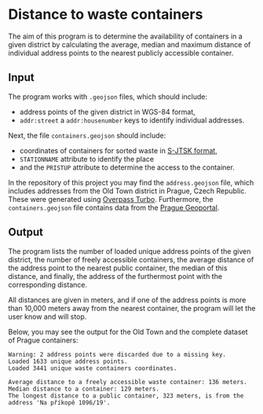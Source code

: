 # Distance to waste containers

The aim of this program is to determine the availability of containers in a given district by calculating the average, median and maximum distance of individual address points to the nearest publicly accessible container. 



## Input

The program works with `.geojson` files, which should include:

- address points of the given district in WGS-84 format, 
- `addr:street` a `addr:housenumber` keys to identify individual addresses.

Next, the file `containers.geojson` should include: 

- coordinates of containers for sorted waste in [S-JTSK format](https://epsg.io/5514),
- `STATIONNAME` attribute to identify the place 
- and the `PRISTUP` attribute to determine the access to the container.

In the repository of this project you may find the `address.geojson` file, which includes addresses from the Old Town district in Prague, Czech Republic. These were generated using [Overpass Turbo](http://overpass-turbo.eu/s/119J). Furthermore, the `containers.geojson` file contains data from the [Prague Geoportal](https://www.geoportalpraha.cz/cs/data/otevrena-data/8726EF0E-0834-463B-9E5F-FE09E62D73FB).


## Output

The program lists the number of loaded unique address points of the given district, the number of freely accessible containers, the average distance of the address point to the nearest public container, the median of this distance, and finally, the address of the furthermost point with the corresponding distance.

All distances are given in meters, and if one of the address points is more than 10,000 meters away from the nearest container, the program will let the user know and will stop. 

Below, you may see the output for the Old Town and the complete dataset of Prague containers:

```
Warning: 2 address points were discarded due to a missing key.
Loaded 1633 unique address points.
Loaded 3441 unique waste containers coordinates.

Average distance to a freely accessible waste container: 136 meters.
Median distance to a container: 129 meters.
The longest distance to a public container, 323 meters, is from the address 'Na příkopě 1096/19'.
```
